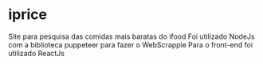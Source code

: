 # iprice
Site para pesquisa das comidas mais baratas do ifood
Foi utilizado NodeJs com a biblioteca puppeteer para fazer o WebScrapple
Para o front-end foi utilizado ReactJs
